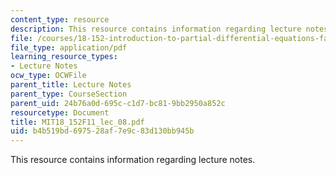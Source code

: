 ```yaml
---
content_type: resource
description: This resource contains information regarding lecture notes.
file: /courses/18-152-introduction-to-partial-differential-equations-fall-2011/b4b519bd697528af7e9c83d130bb945b_MIT18_152F11_lec_08.pdf
file_type: application/pdf
learning_resource_types:
- Lecture Notes
ocw_type: OCWFile
parent_title: Lecture Notes
parent_type: CourseSection
parent_uid: 24b76a0d-695c-c1d7-bc81-9bb2950a852c
resourcetype: Document
title: MIT18_152F11_lec_08.pdf
uid: b4b519bd-6975-28af-7e9c-83d130bb945b
---
```

This resource contains information regarding lecture notes.

